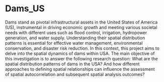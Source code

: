 # Dams_US

Dams stand as pivotal infrastructural assets in the United States of America (US), instrumental in
driving economic growth and meeting various societal needs with different uses such as flood control, irrigation, hydropower generation, and water supply. Understanding their spatial distribution
patterns is essential for effective water management, environmental conservation, and disaster risk
reduction. In this context, this project aims to delve into the spatial dynamics of dams within
USA.
The main objective of this investigation is to answer the following research question: What are the spatial distribution patterns of dams in the USA? And how different approaches to defining spatial relationships can influence the assessment of spatial autocorrelation and subsequent spatial analysis outcomes?
